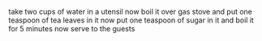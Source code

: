 take two cups of water in a utensil
now boil it over gas stove 
and put one teaspoon of tea leaves in it 
now put one teaspoon of sugar in it
and boil it for 5 minutes 
now serve to the guests